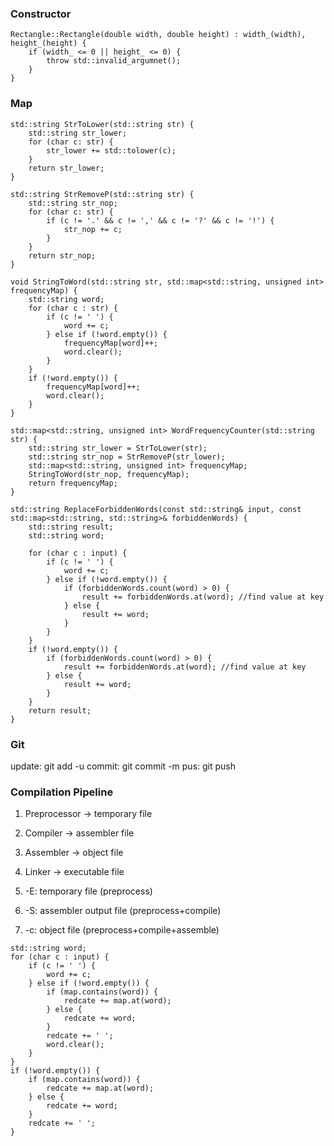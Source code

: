 
### Constructor
```
Rectangle::Rectangle(double width, double height) : width_(width), height_(height) {
	if (width_ <= 0 || height_ <= 0) {
		throw std::invalid_argumnet();
	}
}
```
### Map
```
std::string StrToLower(std::string str) {
	std::string str_lower;
	for (char c: str) {
		str_lower += std::tolower(c);
	}
	return str_lower;
}

std::string StrRemoveP(std::string str) {
	std::string str_nop;
	for (char c: str) {
		if (c != '.' && c != ',' && c != '?' && c != '!') {
			str_nop += c;
		}
	}
	return str_nop;
}

void StringToWord(std::string str, std::map<std::string, unsigned int> frequencyMap) {
	std::string word;
	for (char c : str) {
		if (c != ' ') {
			word += c;
		} else if (!word.empty()) {
			frequencyMap[word]++;
			word.clear();
		}
	}
	if (!word.empty()) {
		frequencyMap[word]++;
		word.clear();
	}
}

std::map<std::string, unsigned int> WordFrequencyCounter(std::string str) {
	std::string str_lower = StrToLower(str);
	std::string str_nop = StrRemoveP(str_lower);
	std::map<std::string, unsigned int> frequencyMap;
	StringToWord(str_nop, frequencyMap);
	return frequencyMap;
}
```

```
std::string ReplaceForbiddenWords(const std::string& input, const std::map<std::string, std::string>& forbiddenWords) {
	std::string result;
	std::string word;

	for (char c : input) {
		if (c != ' ') {
			word += c;
		} else if (!word.empty()) {
			if (forbiddenWords.count(word) > 0) {
				result += forbiddenWords.at(word); //find value at key
			} else {
				result += word;
			}
		}
	}
	if (!word.empty()) {
		if (forbiddenWords.count(word) > 0) {
			result += forbiddenWords.at(word); //find value at key
		} else {
			result += word;
		}
	}
	return result;
}
```

### Git
update: git add -u
commit: git commit -m
pus: git push

###  Compilation Pipeline
1. Preprocessor -> temporary file
2. Compiler -> assembler file
3. Assembler -> object file
4. Linker -> executable file

1. -E: temporary file (preprocess)
2. -S: assembler output file (preprocess+compile)
3. -c: object file (preprocess+compile+assemble)

```
std::string word;
for (char c : input) {
	if (c != ' ') {
		word += c;
	} else if (!word.empty()) {
		if (map.contains(word)) {
			redcate += map.at(word);
		} else {
			redcate += word;
		}
		redcate += ' ';
		word.clear();
	}
}
if (!word.empty()) {
	if (map.contains(word)) {
		redcate += map.at(word);
	} else {
		redcate += word;
	}
	redcate += ' ';
}

```